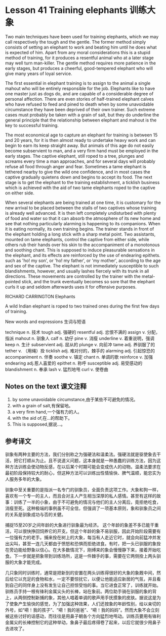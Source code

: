 # Lesson 41 Training elephants 训练大象
Two main techniques have been used for training elephants, which we may call respectively the tough and the gentle. The former method simply consists of setting an elephant to work and beating him until he does what is expected of him. Apart from any moral considerations this is a stupid method of training, for it produces a resentful animal who at a later stage may well turn man-killer. The gentle method requires more patience in the early stages, but produces a cheerful, good-tempered elephant who will give many years of loyal service.

The first essential in elephant training is to assign to the animal a single mahout who will be entirely responsible for the job. Elephants like to have one master just as dogs do, and are capable of a considerable degree of personal affection. There are even stories of half-trained elephant calves who have refused to feed and pined to death when by some unavoidable circumstance they have been deprived of their own trainer. Such extreme cases must probably be taken with a grain of salt, but they do underline the general principle that the relationship between elephant and mahout is the key to successful training.

The most economical age to capture an elephant for training is between 15 and 20 years, for it is then almost ready to undertake heavy work and can begin to earn its keep straight away. But animals of this age do not easily become subservient to man, and a very firm hand must be employed in the early stages. The captive elephant, still roped to a tree, plunges and screams every time a man approaches, and for several days will probably refuse all food through anger and fear. Sometimes a tame elephant is tethered nearby to give the wild one confidence, and in most cases the captive gradually quietens down and begins to accept its food. The next stage is to get the elephant to the training establishment, a ticklish business which is achieved with the aid of two tame elephants roped to the captive on either side.

When several elephants are being trained at one time, it is customary for the new arrival to be placed between the stalls of two captives whose training is already well advanced. It is then left completely undisturbed with plenty of food and water so that it can absorb the atmosphere of its new home and see that nothing particularly alarming is happening to its companions. When it is eating normally, its own training begins. The trainer stands in front of the elephant holding a long stick with a sharp metal point. Two assistants, mounted on tame elephants, control the captive from either side, while others rub their hands over his skin to the accompaniment of a monotonous and soothing chant. This is supposed to induce pleasurable sensations in the elephant, and its effects are reinforced by the use of endearing epithets. such as 'ho! my son', or 'ho! my father', or 'my mother', according to the age and sex of the captive. The elephant is not immediately susceptible to such blandishments, however, and usually lashes fiercely with its trunk in all directions. These movements are controlled by the trainer with the metal-pointed stick, and the trunk eventually becomes so sore that the elephant curls it up and seldom afterwards uses it for offensive purposes.

RICHARD CARRINGTON Elephants
	
	
A wild Indian elephant is roped to two trained ones during the first few days of training.

New words and expressions 生词与短语

technique n. 技术
tough adj. 强硬的
resentful adj. 忿恨不满的
assign v. 分配，指派
mahout n. 驯象人
calf n. 幼仔
pine v. 消瘦
underline v. 着重说明，强调
keep n. 生计
subservient adj. 屈从的
plunge v. 向前冲
tame adj. 养驯服了的
tether v. （用绳）拴
ticklish adj. 难对付的，棘手的
alarming adj. 引起惊恐的
accompaniment n. 伴奏
soothe v. 镇定
chant n. 单调的歌
reinforce v. 加强
endearing adj.惹人喜爱的
epithet n. 称呼
susceptible adj. 易受感动的
blandishment n. 奉承
lash v. 猛烈地甩
curl v. 使卷曲

## Notes on the text 课文注释

1. by some unavoidable circumstance,由于某些不可避免的情况。
2. with a grain of salt,有保留地。
3. a very firm hand,一个强有力的人。
4. with the aid of,在...的帮助下。
5. This is supposed,据说...。

## 参考译文

驯象有两种主要的方法，我们分别称之为强硬法和温柔法。强硬法就是驱使象去干活，把它打顺从为止。且不说道义问题，这本身就是一种愚蠢的训练方法，因为这种方法训练会使动物反感，在以后某个时期可能会变成伤人的动物。温柔法要求在最初阶段保持较大的耐心，但这种方法可以训练出性情愉快、脾气温顺，能忠实为人服务多年的大象。

驯象中至关重要的是指派一名专门的驯象员，全面负责这项工作。大象和狗一样，喜欢有一个专一的主人，而且会对主人产生相当深厚的私人感情。甚至有这样的故事：训练了一半的小象，由于不可避免的情况与他们的主人分离后，竟拒绝吃食，消瘦至死。这种极端的事例虽不可全信，但强调了一项基本原则，象和驯象员之间的关系是驯象成功与否的关健。

捕捉15至20岁之间年龄的大象进行驯象最为经济。 这个年龄的象差不多已能干重活，可以很快挣回饲养它的开支。但这个年龄的象不易驯服，因此开始阶段需要有一位强有力的老手。捕来拴在树上的大象，每当有人走近它时，就会向前猛冲并发出尖叫，甚至一连几天都由于愤怒和恐惧而拒绝进食。有时，把一头已驯服的象拴在旁边能给野象以信心。在大多数情况下，刚缚来的象会慢慢静下来，接着开始吃食。下一步就是把象带到训练场所，这是一件棘手的事，需要在它两侧拴上两头驯服的大象才能完成。

几只象同时训练时，通常是把新到的安置在两头训练得很好的大象的象厩中间，然后给它以充足的食物和水，一定不要惊扰它，以便让他能适应新居的气氛，并且看到自己的同伴身上没有发生让自己担惊受怕的事。当它进食正常了，训练就开始。驯练员手持一根有锋利金属尖头的长棒，站在象前。两位助手骑在驯服的象的背上，从两侧控制新捕的象，其他人唱着单调的歌声用手抚摸象的皮肤。据说这是为了使象产生愉快的感觉，为了加强这种效果，人们还按象的年龄性别，给以亲切的外号，如“嗬！我的孩子”、“嗬！我的爸爸”、“嗬！我的妈妈”。然而大象不会立刻被这些讨好的话感动，而往往是用鼻子朝各个方向猛烈地甩动。训练员要用有锋利金属尖的长棒控制它的这种举动，象鼻子最后疼得卷了起来，以后它就很少用鼻子去进攻了。
